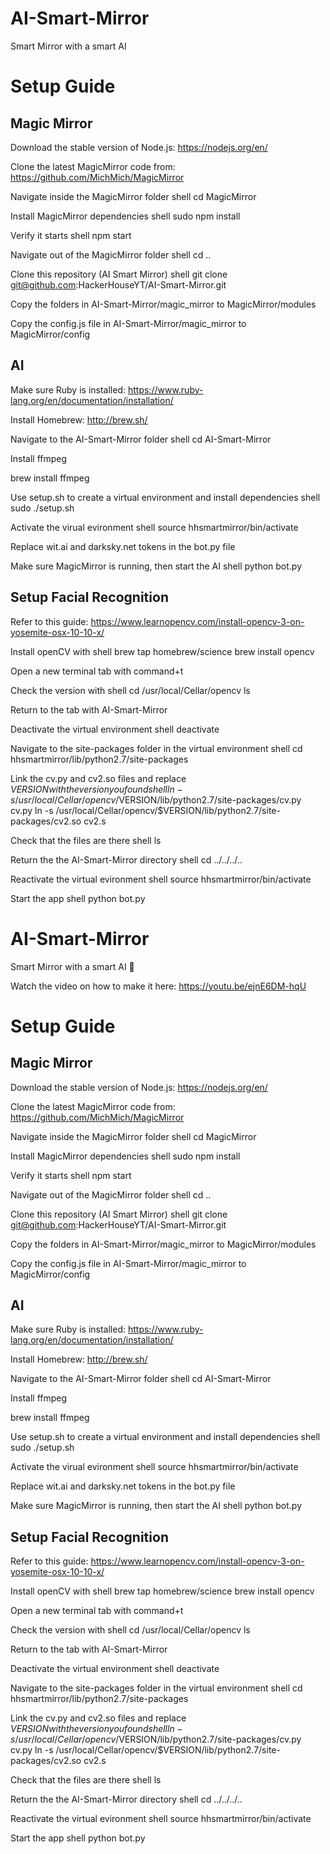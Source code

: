# AI-Smart-Mirror
Smart Mirror with a smart AI

# Setup Guide

## Magic Mirror
Download the stable version of Node.js: 
https://nodejs.org/en/

Clone the latest MagicMirror code from:
https://github.com/MichMich/MagicMirror

Navigate inside the MagicMirror folder
shell
cd MagicMirror


Install MagicMirror dependencies
shell
sudo npm install

 
Verify it starts
shell
npm start

 
Navigate out of the MagicMirror folder
shell
cd ..

 
Clone this repository (AI Smart Mirror)
shell
git clone git@github.com:HackerHouseYT/AI-Smart-Mirror.git


Copy the folders in AI-Smart-Mirror/magic_mirror to MagicMirror/modules

Copy the config.js file in AI-Smart-Mirror/magic_mirror to MagicMirror/config
 
## AI
 
Make sure Ruby is installed: https://www.ruby-lang.org/en/documentation/installation/
 
Install Homebrew: http://brew.sh/
 
Navigate to the AI-Smart-Mirror folder
shell
cd AI-Smart-Mirror


Install ffmpeg

brew install ffmpeg


Use setup.sh to create a virtual environment and install dependencies
shell
sudo ./setup.sh


Activate the virual evironment
shell
source hhsmartmirror/bin/activate


Replace wit.ai and darksky.net tokens in the bot.py file

Make sure MagicMirror is running, then start the AI
shell
python bot.py


## Setup Facial Recognition
Refer to this guide: https://www.learnopencv.com/install-opencv-3-on-yosemite-osx-10-10-x/

Install openCV with 
shell
brew tap homebrew/science
brew install opencv


Open a new terminal tab with command+t

Check the version with
shell
cd /usr/local/Cellar/opencv
ls

Return to the tab with AI-Smart-Mirror

Deactivate the virtual environment
shell
deactivate


Navigate to the site-packages folder in the virtual environment
shell
cd hhsmartmirror/lib/python2.7/site-packages


Link the cv.py and cv2.so files and replace $VERSION with the version you found
shell
ln -s /usr/local/Cellar/opencv/$VERSION/lib/python2.7/site-packages/cv.py cv.py
ln -s /usr/local/Cellar/opencv/$VERSION/lib/python2.7/site-packages/cv2.so cv2.s


Check that the files are there
shell
ls

Return the the AI-Smart-Mirror directory
shell
cd ../../../..


Reactivate the virtual evironment
shell
source hhsmartmirror/bin/activate


Start the app
shell
python bot.py

 
# AI-Smart-Mirror
Smart Mirror with a smart AI 🤖

Watch the video on how to make it here:
https://youtu.be/ejnE6DM-hqU

# Setup Guide

## Magic Mirror
Download the stable version of Node.js: 
https://nodejs.org/en/

Clone the latest MagicMirror code from:
https://github.com/MichMich/MagicMirror

Navigate inside the MagicMirror folder
shell
cd MagicMirror


Install MagicMirror dependencies
shell
sudo npm install

 
Verify it starts
shell
npm start

 
Navigate out of the MagicMirror folder
shell
cd ..

 
Clone this repository (AI Smart Mirror)
shell
git clone git@github.com:HackerHouseYT/AI-Smart-Mirror.git


Copy the folders in AI-Smart-Mirror/magic_mirror to MagicMirror/modules

Copy the config.js file in AI-Smart-Mirror/magic_mirror to MagicMirror/config
 
## AI
 
Make sure Ruby is installed: https://www.ruby-lang.org/en/documentation/installation/
 
Install Homebrew: http://brew.sh/
 
Navigate to the AI-Smart-Mirror folder
shell
cd AI-Smart-Mirror


Install ffmpeg

brew install ffmpeg


Use setup.sh to create a virtual environment and install dependencies
shell
sudo ./setup.sh


Activate the virual evironment
shell
source hhsmartmirror/bin/activate


Replace wit.ai and darksky.net tokens in the bot.py file

Make sure MagicMirror is running, then start the AI
shell
python bot.py


## Setup Facial Recognition
Refer to this guide: https://www.learnopencv.com/install-opencv-3-on-yosemite-osx-10-10-x/

Install openCV with 
shell
brew tap homebrew/science
brew install opencv


Open a new terminal tab with command+t

Check the version with
shell
cd /usr/local/Cellar/opencv
ls

Return to the tab with AI-Smart-Mirror

Deactivate the virtual environment
shell
deactivate


Navigate to the site-packages folder in the virtual environment
shell
cd hhsmartmirror/lib/python2.7/site-packages


Link the cv.py and cv2.so files and replace $VERSION with the version you found
shell
ln -s /usr/local/Cellar/opencv/$VERSION/lib/python2.7/site-packages/cv.py cv.py
ln -s /usr/local/Cellar/opencv/$VERSION/lib/python2.7/site-packages/cv2.so cv2.s


Check that the files are there
shell
ls

Return the the AI-Smart-Mirror directory
shell
cd ../../../..


Reactivate the virtual evironment
shell
source hhsmartmirror/bin/activate


Start the app
shell
python bot.py

